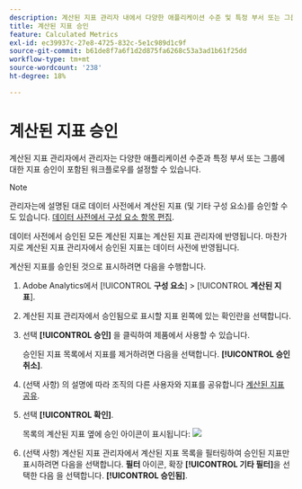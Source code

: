 ```yaml
---
description: 계산된 지표 관리자 내에서 다양한 애플리케이션 수준 및 특정 부서 또는 그룹에 대한 지표 승인이 포함된 워크플로를 설정할 수 있습니다.
title: 계산된 지표 승인
feature: Calculated Metrics
exl-id: ec39937c-27e8-4725-832c-5e1c989d1c9f
source-git-commit: b61de8f7a6f1d2d875fa6268c53a3ad1b61f25dd
workflow-type: tm+mt
source-wordcount: '238'
ht-degree: 18%

---
```


# 계산된 지표 승인

계산된 지표 관리자에서 관리자는 다양한 애플리케이션 수준과 특정 부서 또는 그룹에 대한 지표 승인이 포함된 워크플로우를 설정할 수 있습니다.

>[!NOTE]
>
>관리자는에 설명된 대로 데이터 사전에서 계산된 지표 (및 기타 구성 요소)를 승인할 수도 있습니다. [데이터 사전에서 구성 요소 항목 편집](/help/analyze/analysis-workspace/components/data-dictionary/edit-entries-data-dictionary.md).
>
>데이터 사전에서 승인된 모든 계산된 지표는 계산된 지표 관리자에 반영됩니다. 마찬가지로 계산된 지표 관리자에서 승인된 지표는 데이터 사전에 반영됩니다.

계산된 지표를 승인된 것으로 표시하려면 다음을 수행합니다.

1. Adobe Analytics에서 [!UICONTROL **구성 요소**] > [!UICONTROL **계산된 지표**].

1. 계산된 지표 관리자에서 승인됨으로 표시할 지표 왼쪽에 있는 확인란을 선택합니다.

1. 선택 **[!UICONTROL 승인]** 을 클릭하여 제품에서 사용할 수 있습니다.

   승인된 지표 목록에서 지표를 제거하려면 다음을 선택합니다. **[!UICONTROL 승인 취소]**.

1. (선택 사항) 의 설명에 따라 조직의 다른 사용자와 지표를 공유합니다 [계산된 지표 공유](/help/components/c-calcmetrics/c-workflow/cm-workflow/cm-sharing.md).

1. 선택 **[!UICONTROL 확인]**.

   목록의 계산된 지표 옆에 승인 아이콘이 표시됩니다:  ![](https://spectrum.adobe.com/static/icons/workflow_18/Smock_CheckmarkCircle_18_N.svg)

1. (선택 사항) 계산된 지표 관리자에서 계산된 지표 목록을 필터링하여 승인된 지표만 표시하려면 다음을 선택합니다. **필터** 아이콘, 확장 **[!UICONTROL 기타 필터]**&#x200B;을 선택한 다음 을 선택합니다. **[!UICONTROL 승인됨]**.
